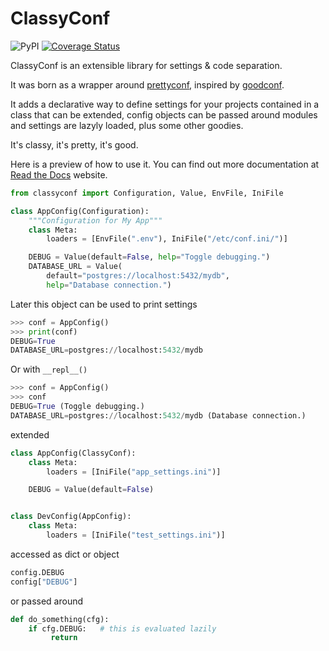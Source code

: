 # ClassyConf

![PyPI](https://img.shields.io/pypi/v/classyconf?style=flat-square)
[![Coverage Status](https://coveralls.io/repos/github/hernantz/classyconf/badge.svg?branch=master)](https://coveralls.io/github/hernantz/classyconf?branch=master)

ClassyConf is an extensible library for settings & code separation.

It was born as a wrapper around
[prettyconf](https://github.com/osantana/prettyconf), inspired by
[goodconf](https://github.com/lincolnloop/goodconf).

It adds a declarative way to define settings for your projects contained in a
class that can be extended, config objects can be passed around modules and
settings are lazyly loaded, plus some other goodies.

It's classy, it's pretty, it's good.

Here is a preview of how to use it. You can find out more documentation at
[Read the Docs](https://classyconf.readthedocs.io/en/latest/index.html) website.

```python
from classyconf import Configuration, Value, EnvFile, IniFile

class AppConfig(Configuration):
    """Configuration for My App"""
    class Meta:
        loaders = [EnvFile(".env"), IniFile("/etc/conf.ini/")]

    DEBUG = Value(default=False, help="Toggle debugging.")
    DATABASE_URL = Value(
        default="postgres://localhost:5432/mydb",
        help="Database connection.")
```

Later this object can be used to print settings

```python
>>> conf = AppConfig()
>>> print(conf)
DEBUG=True
DATABASE_URL=postgres://localhost:5432/mydb
```

Or with `__repl__()`

```python
>>> conf = AppConfig()
>>> conf
DEBUG=True (Toggle debugging.)
DATABASE_URL=postgres://localhost:5432/mydb (Database connection.)
```

extended

```python
class AppConfig(ClassyConf):
    class Meta:
        loaders = [IniFile("app_settings.ini")]

    DEBUG = Value(default=False)


class DevConfig(AppConfig):
    class Meta:
        loaders = [IniFile("test_settings.ini")]
```

accessed as dict or object

```python
config.DEBUG
config["DEBUG"]
```

or passed around

```python
def do_something(cfg):
    if cfg.DEBUG:   # this is evaluated lazily
         return
```
